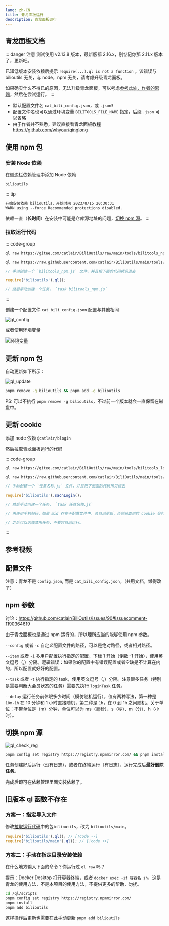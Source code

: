 ```yaml
---
lang: zh-CN
title: 青龙面板运行
description: 青龙面板运行
---
```


## 青龙面板文档 <TestedVersion type="ql" />

::: danger 注意
测试使用 v2.13.8 版本，最新版都 2.16.x，别惦记你那 2.11.x 版本了，更新吧。

已知低版本安装依赖后提示 `require(...).ql is not a function` 。该错误与 bilioutils 无关，与 node，npm 无关，请考虑升级青龙面板。

如果确实什么不得已的原因，无法升级青龙面板，可以考虑[参考此处，作者的恩赐](#旧版本-ql-函数不存在)，然后在尝试运行。
:::

- 默认配置文件名 `cat_bili_config.json`，或 `.json5`
- 配置文件名也可以通过环境变量 `BILITOOLS_FILE_NAME` 指定，后缀 `.json` 可以省略
- 由于作者并不熟悉，建议直接看青龙面板教程 <https://github.com/whyour/qinglong>

## 使用 npm 包

### 安装 Node 依赖

在侧边栏依赖管理中添加 Node 依赖

```txt
bilioutils
```

::: tip

```txt
开始安装依赖 bilioutils，开始时间 2023/8/15 20:30:31
WARN using --force Recommended protections disabled.
```

依赖一直（**长时间**）在安装中可能是仓库源地址的问题，[切换 npm 源](#切换-npm-源)。
:::

### 拉取运行代码

::: code-group

```bash [Gitee]
ql raw https://gitee.com/catlair/BiliOutils/raw/main/tools/bilitools_npm.js
```

```bash [Github]
ql raw https://raw.githubusercontent.com/catlair/BiliOutils/main/tools/bilitools_npm.js
```

```js [手动]
// 手动创建一个 `bilitools_npm.js` 文件，并且把下面的代码拷贝进去

require('bilioutils').ql();

// 然后手动创建一个任务， `task bilitools_npm.js`
```

:::

创建一个配置文件
`cat_bili_config.json` 配置与其他相同

![ql_config](/images/ql_config.png)

或者使用环境变量

![环境变量](https://user-images.githubusercontent.com/81743795/148545529-73c95e3d-219f-4bf9-b266-7ad03bd9e9be.png)

## 更新 npm 包

自动更新如下所示：

![ql_update](/images/ql_update.png)

```bash
pnpm remove -g bilioutils && pnpm add -g bilioutils
```

PS: 可以不执行 `pnpm remove -g bilioutils`，不过前一个版本就会一直保留在磁盘中。

## 更新 cookie

添加 node 依赖 `@catlair/blogin`

然后拉取青龙面板运行的代码

::: code-group

```bash [Gitee]
ql raw https://gitee.com/catlair/BiliOutils/raw/main/tools/bilitools_login.js
```

```bash [Github]
ql raw https://raw.githubusercontent.com/catlair/BiliOutils/main/tools/bilitools_login.js
```

```js [手动]
// 手动创建一个 `任意名称.js` 文件，并且把下面面的代码拷贝进去

require('bilioutils').sacnLogin();

// 然后手动创建一个任务， `task 任意名称.js`

// 再使用手机扫码，如果 mid 存在于配置文件中，会自动更新，否则获取到的 cookie 会打印到控制台，以及 log 文件，请自行复制到配置文件中。

// 之后可以选择禁用任务，不要它自动运行。
```

:::

## 参考视频

<BilibiliVideo bv="BV1fB4y1i7hL" />

## 配置文件

注意：青龙不是 `config.json`, 而是 `cat_bili_config.json`。（共用文档，懒得改了）

<!--@include: ../md/config_path.md-->

## npm 参数

讨论：<https://github.com/catlair/BiliOutils/issues/90#issuecomment-1190364619>

由于青龙面板也是通过 npm 运行的，所以理所应当的能够使用 npm 参数。

`--config` 或者 `-c` 自定义配置文件的路径，可以是绝对路径，或者相对路径。

`--item` 或者 `-i` 多用户配置执行指定的配置，下标 1 开始（倒数 -1 开始），使用英文逗号（,）分隔。逻辑错误：如果你的配置中有错误配置或者空缺是不计算在内的，所以配置就好好的配置。

`--task` 或者 `-t` 执行指定的 task，使用英文逗号（,）分隔。注意很多任务（特别是需要判断大会员状态的任务）需要先执行 `loginTask` 任务。

`--delay` 运行任务前休眠多少时间（模仿随机运行），值有两种写法，第一种是 `10m-1h` 在 10 分钟和 1 小时直接随机，第二种是 `1h`，在 0 到 1h 之间随机。关于单位：不带单位是（m）分钟，单位可以为 ms（毫秒）、s（秒）、m（分）、h（小时）。

## 切换 npm 源

![ql_check_reg](/images/ql_check_reg.png)

```bash
pnpm config set registry https://registry.npmmirror.com/ && pnpm install
```

任务创建好后运行（没有日志），或者在终端运行（有日志），运行完成后**最好删除任务**。

完成后即可在依赖管理里面安装依赖了。

## 旧版本 ql 函数不存在

### 方案一：指定导入文件

修改[拉取运行代码](#拉取运行代码)中的包`bilioutils`，改为 `bilioutils/main`。

```javascript
require('bilioutils').ql(); // [!code --]
require('bilioutils/main').ql(); // [!code ++]
```

### 方案二：手动在指定目录安装依赖

在什么地方输入下面的命令？你运行过 `ql raw` 吗？

提示：Docker Desktop 打开容器终端，或者 `docker exec -it 容器名 sh`，这是青龙的使用方法，不是本项目的使用方法，不提供更多的帮助，勿扰。

```bash
cd /ql/scripts
pnpm config set registry https://registry.npmmirror.com/
pnpm install
pnpm add bilioutils
```

这样操作后更新也需要在此手动更新 `pnpm add bilioutils`
